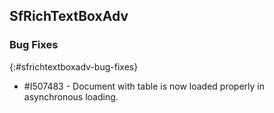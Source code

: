 ## SfRichTextBoxAdv


### Bug Fixes
{:#sfrichtextboxadv-bug-fixes}

* \#I507483 - Document with table is now loaded properly in asynchronous loading.